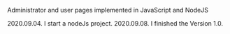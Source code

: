 Administrator and user pages implemented in JavaScript and NodeJS

2020.09.04. I start a nodeJs project.
2020.09.08. I finished the Version 1.0.

